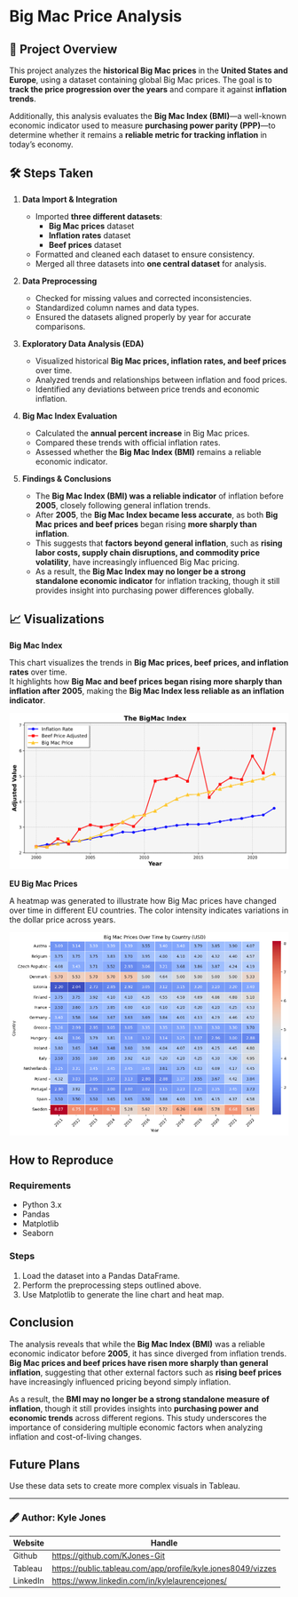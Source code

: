 # Big Mac Price Analysis

## 📌 Project Overview  
This project analyzes the **historical Big Mac prices** in the **United States and Europe**, using a dataset containing global Big Mac prices. The goal is to **track the price progression over the years** and compare it against **inflation trends**.

Additionally, this analysis evaluates the **Big Mac Index (BMI)**—a well-known economic indicator used to measure **purchasing power parity (PPP)**—to determine whether it remains a **reliable metric for tracking inflation** in today’s economy.

## 🛠 Steps Taken

1. **Data Import & Integration**  
   - Imported **three different datasets**:  
     - **Big Mac prices** dataset  
     - **Inflation rates** dataset  
     - **Beef prices** dataset  
   - Formatted and cleaned each dataset to ensure consistency.  
   - Merged all three datasets into **one central dataset** for analysis.  

2. **Data Preprocessing**  
   - Checked for missing values and corrected inconsistencies.  
   - Standardized column names and data types.  
   - Ensured the datasets aligned properly by year for accurate comparisons.  

3. **Exploratory Data Analysis (EDA)**  
   - Visualized historical **Big Mac prices, inflation rates, and beef prices** over time.  
   - Analyzed trends and relationships between inflation and food prices.  
   - Identified any deviations between price trends and economic inflation.  

4. **Big Mac Index Evaluation**  
   - Calculated the **annual percent increase** in Big Mac prices.  
   - Compared these trends with official inflation rates.  
   - Assessed whether the **Big Mac Index (BMI)** remains a reliable economic indicator.  

5. **Findings & Conclusions**
   - The **Big Mac Index (BMI) was a reliable indicator** of inflation before **2005**, closely following general inflation trends.
   - After **2005**, the **Big Mac Index became less accurate**, as both **Big Mac prices and beef prices** began rising **more sharply than inflation**.
   - This suggests that **factors beyond general inflation**, such as **rising labor costs, supply chain disruptions, and commodity price volatility**, have increasingly influenced Big Mac pricing.
   - As a result, the **Big Mac Index may no longer be a strong standalone economic indicator** for inflation tracking, though it still provides insight into purchasing power differences globally.  



## 📈 Visualizations

**Big Mac Index**

This chart visualizes the trends in **Big Mac prices, beef prices, and inflation rates** over time.  
It highlights how **Big Mac and beef prices began rising more sharply than inflation after 2005**, making the **Big Mac Index less reliable as an inflation indicator**.


![image_alt](https://github.com/KJones-Git/Big_Mac_Index/blob/72e614d0761103771bc1344bb8b398d536dadf1e/big_mac_chart.png)

**EU Big Mac Prices**

A heatmap was generated to illustrate how Big Mac prices have changed over time in different EU countries. The color intensity indicates variations in the dollar price across years.

![image_alt](https://github.com/KJones-Git/Big_Mac_Index/blob/b4914afa85b569991d506e14efdae14bfa0bfd9b/EU_heatmap.png)


## How to Reproduce
### Requirements
- Python 3.x
- Pandas
- Matplotlib
- Seaborn

### Steps
1. Load the dataset into a Pandas DataFrame.
2. Perform the preprocessing steps outlined above.
3. Use Matplotlib to generate the line chart and heat map.

## Conclusion

The analysis reveals that while the **Big Mac Index (BMI)** was a reliable economic indicator before **2005**, it has since diverged from inflation trends. **Big Mac prices and beef prices have risen more sharply than general inflation**, suggesting that other external factors such as **rising beef prices** have increasingly influenced pricing beyond simply inflation.

As a result, the **BMI may no longer be a strong standalone measure of inflation**, though it still provides insights into **purchasing power and economic trends** across different regions. This study underscores the importance of considering multiple economic factors when analyzing inflation and cost-of-living changes.


## Future Plans
Use these data sets to create more complex visuals in Tableau.

---
### 🖋 Author: Kyle Jones
|Website     |  Handle   | 
|---------|-----------------|
|Github| https://github.com/KJones-Git        |
|Tableau |   https://public.tableau.com/app/profile/kyle.jones8049/vizzes      |
|LinkedIn |  https://www.linkedin.com/in/kylelaurencejones/      |
